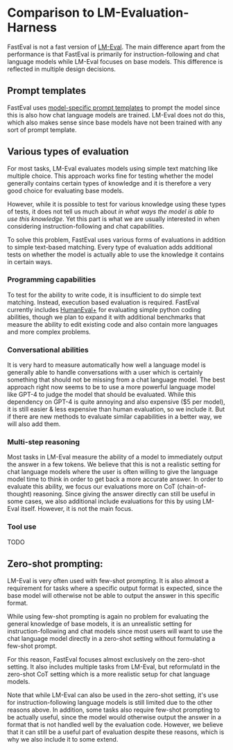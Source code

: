 # Comparison to LM-Evaluation-Harness

FastEval is not a fast version of [LM-Eval](https://github.com/EleutherAI/lm-evaluation-harness).
The main difference apart from the performance is that FastEval is primarily for instruction-following and chat language models while LM-Eval focuses on base models.
This difference is reflected in multiple design decisions.

## Prompt templates
FastEval uses [model-specific prompt templates](docs/model-type.md) to prompt the model since this is also how chat language models are trained.
LM-Eval does not do this, which also makes sense since base models have not been trained with any sort of prompt template.

## Various types of evaluation
For most tasks, LM-Eval evaluates models using simple text matching like multiple choice.
This approach works fine for testing whether the model generally contains certain types of knowledge and it is therefore a very good choice for evaluating base models.

However, while it is possible to test for various knowledge using these types of tests, it does not tell us much about _in what ways the model is able to use this knowledge_.
Yet this part is what we are usually interested in when considering instruction-following and chat capabilities.

To solve this problem, FastEval uses various forms of evaluations in addition to simple text-based matching.
Every type of evaluation adds additional tests on whether the model is actually able to use the knowledge it contains in certain ways.

### Programming capabilities
To test for the ability to write code, it is insufficient to do simple text matching.
Instead, execution based evaluation is required.
FastEval currently includes [HumanEval+](https://github.com/evalplus/evalplus) for evaluating simple python coding abilities, though we plan to expand it with additional benchmarks that measure the ability to edit existing code and also contain more languages and more complex problems.

### Conversational abilities
It is very hard to measure automatically how well a language model is generally able to handle conversations with a user which is certainly something that should not be missing from a chat language model.
The best approach right now seems to be to use a more powerful language model like GPT-4 to judge the model that should be evaluated.
While this dependency on GPT-4 is quite annoying and also expensive ($5 per model), it is still easier & less expensive than human evaluation, so we include it.
But if there are new methods to evaluate similar capabilities in a better way, we will also add them.

### Multi-step reasoning
Most tasks in LM-Eval measure the ability of a model to immediately output the answer in a few tokens.
We believe that this is not a realistic setting for chat language models where the user is often willing to give the language model time to think in order to get back a more accurate answer.
In order to evaluate this ability, we focus our evaluations more on CoT (chain-of-thought) reasoning.
Since giving the answer directly can still be useful in some cases, we also additional include evaluations for this by using LM-Eval itself.
However, it is not the main focus.

### Tool use
TODO

## Zero-shot prompting:
LM-Eval is very often used with few-shot prompting.
It is also almost a requirement for tasks where a specific output format is expected, since the base model will otherwise not be able to output the answer in this specific format.

While using few-shot prompting is again no problem for evaluating the general knowledge of base models, it is an unrealistic setting for instruction-following and chat models since most users will want to use the chat language model directly in a zero-shot setting without formulating a few-shot prompt.

For this reason, FastEval focuses almost exclusively on the zero-shot setting.
It also includes multiple tasks from LM-Eval, but reformulatd in the zero-shot CoT setting which is a more realistic setup for chat language models.

Note that while LM-Eval can also be used in the zero-shot setting, it's use for instruction-following language models is still limited due to the other reasons above.
In addition, some tasks also require few-shot prompting to be actually useful, since the model would otherwise output the answer in a format that is not handled well by the evaluation code.
However, we believe that it can still be a useful part of evaluation despite these reasons, which is why we also include it to some extend.
